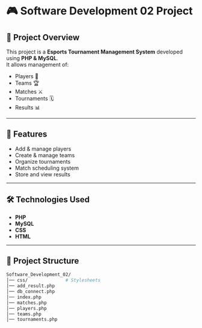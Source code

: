 # 🎮 Software Development 02 Project

## 📌 Project Overview
This project is a **Esports Tournament Management System** developed using **PHP & MySQL**.  
It allows management of:
- Players 👤
- Teams 🏆
- Matches ⚔️
- Tournaments 🗓️
- Results 📊

---

## 🚀 Features
- Add & manage players
- Create & manage teams
- Organize tournaments
- Match scheduling system
- Store and view results

---

## 🛠️ Technologies Used
- **PHP**
- **MySQL**
- **CSS**
- **HTML**

---

## 📂 Project Structure
```bash
Software_Development_02/
│── css/              # Stylesheets
│── add_result.php
│── db_connect.php
│── index.php
│── matches.php
│── players.php
│── teams.php
│── tournaments.php
